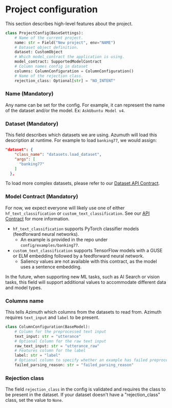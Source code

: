 # Project configuration

This section describes high-level features about the project.

```python
class ProjectConfig(BaseSettings):
    # Name of the current project.
    name: str = Field("New project", env="NAME")
    # Dataset object definition.
    dataset: CustomObject
    # Which model_contract the application is using.
    model_contract: SupportedModelContract
    # Column names config in dataset
    columns: ColumnConfiguration = ColumnConfiguration()
    # Name of the rejection class.
    rejection_class: Optional[str] = "NO_INTENT"
```

### Name (Mandatory)

Any name can be set for the config. For example, it can represent the name of the dataset
and/or the model. Ex: `AskUbuntu Model v4`.

### Dataset (Mandatory)

This field describes which datasets we are using. Azumuth will load this description at runtime.
For example to load `banking77`, we would assign:

```json
"dataset": {
    "class_name": "datasets.load_dataset",
    "args": [
      "banking77"
    ]
  },
```
To load more complex datasets, please refer to our [Dataset API Contract](../api/dataset.md).

### Model Contract (Mandatory)

For now, we expect everyone will likely use one of either `hf_text_classification` or
`custom_text_classification`. See our [API Contract](../api/pipeline.md) for more information.

- `hf_text_classification` supports PyTorch classifier models (feedforward neural networks).
    - An example is provided in the repo under `config/examples/banking77`.
- `custom_text_classification` supports TensorFlow models with a GUSE or ELM embedding
  followed by a feedforward neural network.
    - Saliency values are not available with this contract, as the model uses a sentence embedding.

In the future, when supporting new ML tasks, such as AI Search or vision tasks, this field will
support additional values to accommodate different data and model types.

### Columns name

This tells Azimuth which columns from the datasets to read from.
Azimuth requires `text_input` and `label` to be present.

```python
class ColumnConfiguration(BaseModel):
    # Column for the preprocessed text input
    text_input: str = "utterance"
    # Optional Column for the raw text input
    raw_text_input: str = "utterance_raw"
    # Features column for the label
    label: str = "label"
    # Optional column to specify whether an example has failed preprocessing.
    failed_parsing_reason: str = "failed_parsing_reason"
```

### Rejection class

The field `rejection_class` in the config is validated and requires the class to be present in the dataset.
If your dataset doesn't have a "rejection_class" class, set the value to `None`.